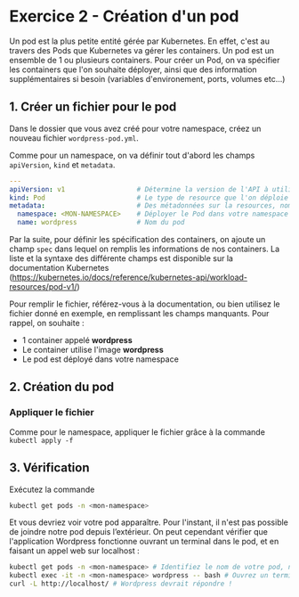 # Exercice 2 - Création d'un pod

Un pod est la plus petite entité gérée par Kubernetes. En effet, c'est au travers des Pods que Kubernetes va gérer les containers. Un pod est un ensemble de 1 ou plusieurs containers. Pour créer un Pod, on va spécifier les containers que l'on souhaite déployer, ainsi que des information supplémentaires si besoin (variables d'environement, ports, volumes etc...)

## 1. Créer un fichier pour le pod

Dans le dossier que vous avez créé pour votre namespace, créez un nouveau fichier `wordpress-pod.yml`.

Comme pour un namespace, on va définir tout d'abord les champs `apiVersion`, `kind` et `metadata`.


```yaml
---
apiVersion: v1                  # Détermine la version de l'API à utiliser
kind: Pod                       # Le type de resource que l'on déploie
metadata:                       # Des métadonnées sur la resources, nom tag etc...
  namespace: <MON-NAMESPACE>    # Déployer le Pod dans votre namespace
  name: wordpress               # Nom du pod
```

Par la suite, pour définir les spécification des containers, on ajoute un champ `spec` dans lequel on remplis les informations de nos containers. La liste et la syntaxe des différente champs est disponible sur la documentation Kubernetes (https://kubernetes.io/docs/reference/kubernetes-api/workload-resources/pod-v1/)

Pour remplir le fichier, référez-vous à la documentation, ou bien utilisez le fichier donné en exemple, en remplissant les champs manquants. Pour rappel, on souhaite :
* 1 container appelé **wordpress**
* Le container utilise l'image **wordpress**
* Le pod est déployé dans votre namespace

## 2. Création du pod

### Appliquer le fichier

Comme pour le namespace, appliquer le fichier grâce à la commande `kubectl apply -f`

## 3. Vérification

Exécutez la commande 

```sh
kubectl get pods -n <mon-namespace>
```

Et vous devriez voir votre pod apparaître. Pour l'instant, il n'est pas possible de joindre notre pod depuis l’extérieur. On peut cependant vérifier que l'application Wordpress fonctionne ouvrant un terminal dans le pod, et en faisant un appel web sur localhost :

```bash
kubectl get pods -n <mon-namespace> # Identifiez le nom de votre pod, normalement Wordpress
kubectl exec -it -n <mon-namespace> wordpress -- bash # Ouvrez un terminal dans le pod
curl -L http://localhost/ # Wordpress devrait répondre !
```